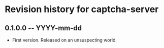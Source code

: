 # Revision history for captcha-server

## 0.1.0.0 -- YYYY-mm-dd

* First version. Released on an unsuspecting world.
